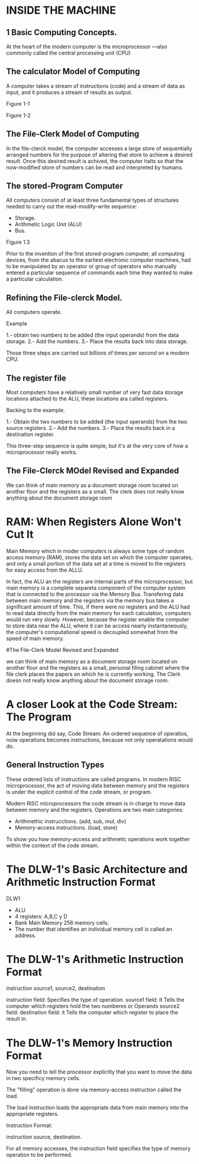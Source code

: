 # INSIDE THE MACHINE

## 1 Basic Computing Concepts.

At the heart of the modern computer is the microprocessor —also commonly called the central processing unit (CPU)

## The calculator Model of Computing

A computer takes a stream of instructions (code) and a stream of data as input, and it produces a stream of results as output.

Figure 1-1

Figure 1-2

## The File-Clerk Model of Computing

In the file-clerck model, the computer accesses a large store of sequentially arranged numbers for the purpose of altering that store to achieve a desired result. Once this desired result is achived, the computer halts so that the now-modified store of numbers can be read and interpreted by humans.

## The stored-Program Computer

All computers consist of at least three fundamental types of structures needed to carry out the read-modify-write sequence:

- Storage.
- Arithmetic Logic Unit (ALU)
- Bus.

Figure 1.3

Prior to the invention of the first stored-program computer, all computing devices, from the abacus to the earliest electronic computer machines, had to be manipulated by an operator or group of operators who manually entered a particular sequence of commands each time they wanted to make a particular calculation.

## Refining the File-clerck Model.

All computers operate.

Example

1.- obtain two numbers to be added (the input operands) from the data storage.
2.- Add the numbers.
3.- Place the results back into data storage.

Those three steps are carried out billions of times per second on a modern CPU.


## The register file

Most computers have a relatively small number of very fast data storage locations attached to the ALU, these locations ara called registers.

Backing to the example.

1.- Obtain the two numbers to be added (the input operands) from the two source registers.
2.- Add the numbers.
3.- Place the results back in a destination register.

This three-step sequence is quite simple, but it's at the very core of how a microprocessor really works.

## The File-Clerck MOdel Revised and Expanded

We can think of main memory as a document storage room located on another floor and the registers as a small.
The clerk does not really know anything about the document storage room

# RAM: When Registers Alone Won't Cut It

Main Memory which in moder computers is always some type of random access memory (RAM), stores the data set on which the computer operates, and only a small portion of the data set at a time is moved to the registers for easy access from the ALLU.

In fact, the ALU an the registers are internal parts of the microprocessor, but main memory is a complete separeta component of the computer system that is connected to the processor via the Memory Bus. Transfering data between main memory and the registers via the memory bus takes a significant amount of time. This, if there were no registers and the ALU had to read data directly from the main memory for each calculation, computers would run very slowly. However, because the register enable the computer to store data near the ALU, where it can be access nearly instantaneously, the computer's computational speed is decoupled somewhat from the speed of main memory.


#The File-Clerk Model Revised and Expanded

we can think of main memory as a document storage room located on another floor and the registers as a small, personal filing cabinet where the file clerk places the papers on which he is currently working. The Clerk doesn not really know anything about the document storage room.

# A closer Look at the Code Stream: The Program

At the beginning did say, Code Stream: An ordered sequence of operatios, noiw operations becomes instructions, because not only operatations would do.

## General Instruction Types

These ordered lists of instructions are called programs. In modern RISC microprocessor, the act of moving data between memory and the registers is under the explicit control of the code stream, or program.


Modern RISC microprocessors the code stream is in charge to move data between memory and the registers. Operations are two main categories:

- Arithmethic instrucctions. (add, sub, mul, div)
- Memory-access instructions. (load, store)

To show you how memory-access and arithmetic operations work together within the context of the code stream.

# The DLW-1's Basic Architecture and Arithmetic Instruction Format

DLW1 

- ALU
- 4 registers: A,B,C y D
- Bank Main Memory 256 memory cells.
- The number that identifies an individual memory cell is called an address.

# The DLW-1's Arithmetic Instruction Format 

instruction source1, source2, destination

instruction field: 	Specifies the type of operation.
source1 field: 			It Tells the computer which registers hold the two numberes or Operands 
source2 field:
destination field: 	it Tells the computer which register to place the result in.
 
# The DLW-1's Memory Instruction Format 

Now you need to tell the processor explicitly that you want to move the data in two specificy memory cells.

The "filling" operation is done via memory-access instruction called the load.

The load instruction loads the appropriate data from main memory into the appropriate registers.

Instruction Format:

instruction source, destination.

For all memory accesses, the instruction field specifies the type of memory operation to be performed.



